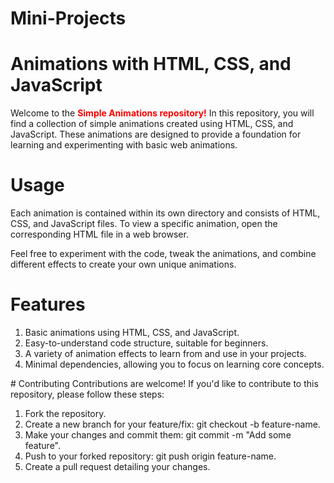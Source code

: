 # Mini-Projects
# Animations with HTML, CSS, and JavaScript
Welcome to the <b style="color: red;">Simple Animations repository!</b> In this repository, you will find a collection of simple animations created using HTML, CSS, and JavaScript. These animations are designed to provide a foundation for learning and experimenting with basic web animations.
# Usage
Each animation is contained within its own directory and consists of HTML, CSS, and JavaScript files. To view a specific animation, open the corresponding HTML file in a web browser.

Feel free to experiment with the code, tweak the animations, and combine different effects to create your own unique animations.
# Features
<ol>
  <li>Basic animations using HTML, CSS, and JavaScript.</li>
  <li>Easy-to-understand code structure, suitable for beginners.</li>
  <li>A variety of animation effects to learn from and use in your projects.</li>
  <li>Minimal dependencies, allowing you to focus on learning core concepts.</li>
</ol>
# Contributing
Contributions are welcome! If you'd like to contribute to this repository, please follow these steps:
<ol>
  <li>Fork the repository.</li>
  <li>Create a new branch for your feature/fix: git checkout -b feature-name.</li>
  <li>Make your changes and commit them: git commit -m "Add some feature".</li>
  <li>Push to your forked repository: git push origin feature-name.</li>
  <li>Create a pull request detailing your changes.</li>
</ol>
